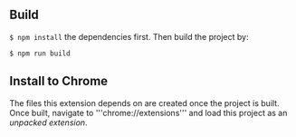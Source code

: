## Build
```$ npm install``` the dependencies first. Then build the project by:

```
$ npm run build
```

## Install to Chrome
The files this extension depends on are created once the project is built.
Once built, navigate to '''chrome://extensions''' and load this project as an *unpacked extension*.